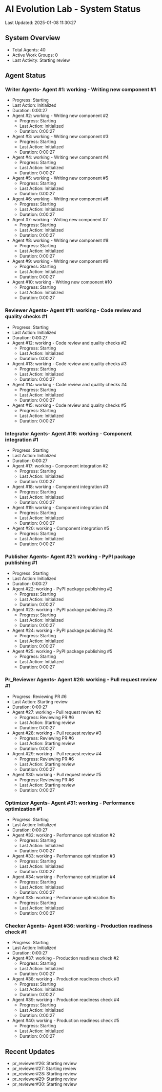 # AI Evolution Lab - System Status
Last Updated: 2025-01-08 11:30:27

## System Overview
- Total Agents: 40
- Active Work Groups: 0
- Last Activity: Starting review

## Agent Status

### Writer Agents- Agent #1: working - Writing new component #1
  - Progress: Starting
  - Last Action: Initialized
  - Duration: 0:00:27
- Agent #2: working - Writing new component #2
  - Progress: Starting
  - Last Action: Initialized
  - Duration: 0:00:27
- Agent #3: working - Writing new component #3
  - Progress: Starting
  - Last Action: Initialized
  - Duration: 0:00:27
- Agent #4: working - Writing new component #4
  - Progress: Starting
  - Last Action: Initialized
  - Duration: 0:00:27
- Agent #5: working - Writing new component #5
  - Progress: Starting
  - Last Action: Initialized
  - Duration: 0:00:27
- Agent #6: working - Writing new component #6
  - Progress: Starting
  - Last Action: Initialized
  - Duration: 0:00:27
- Agent #7: working - Writing new component #7
  - Progress: Starting
  - Last Action: Initialized
  - Duration: 0:00:27
- Agent #8: working - Writing new component #8
  - Progress: Starting
  - Last Action: Initialized
  - Duration: 0:00:27
- Agent #9: working - Writing new component #9
  - Progress: Starting
  - Last Action: Initialized
  - Duration: 0:00:27
- Agent #10: working - Writing new component #10
  - Progress: Starting
  - Last Action: Initialized
  - Duration: 0:00:27

### Reviewer Agents- Agent #11: working - Code review and quality checks #1
  - Progress: Starting
  - Last Action: Initialized
  - Duration: 0:00:27
- Agent #12: working - Code review and quality checks #2
  - Progress: Starting
  - Last Action: Initialized
  - Duration: 0:00:27
- Agent #13: working - Code review and quality checks #3
  - Progress: Starting
  - Last Action: Initialized
  - Duration: 0:00:27
- Agent #14: working - Code review and quality checks #4
  - Progress: Starting
  - Last Action: Initialized
  - Duration: 0:00:27
- Agent #15: working - Code review and quality checks #5
  - Progress: Starting
  - Last Action: Initialized
  - Duration: 0:00:27

### Integrator Agents- Agent #16: working - Component integration #1
  - Progress: Starting
  - Last Action: Initialized
  - Duration: 0:00:27
- Agent #17: working - Component integration #2
  - Progress: Starting
  - Last Action: Initialized
  - Duration: 0:00:27
- Agent #18: working - Component integration #3
  - Progress: Starting
  - Last Action: Initialized
  - Duration: 0:00:27
- Agent #19: working - Component integration #4
  - Progress: Starting
  - Last Action: Initialized
  - Duration: 0:00:27
- Agent #20: working - Component integration #5
  - Progress: Starting
  - Last Action: Initialized
  - Duration: 0:00:27

### Publisher Agents- Agent #21: working - PyPI package publishing #1
  - Progress: Starting
  - Last Action: Initialized
  - Duration: 0:00:27
- Agent #22: working - PyPI package publishing #2
  - Progress: Starting
  - Last Action: Initialized
  - Duration: 0:00:27
- Agent #23: working - PyPI package publishing #3
  - Progress: Starting
  - Last Action: Initialized
  - Duration: 0:00:27
- Agent #24: working - PyPI package publishing #4
  - Progress: Starting
  - Last Action: Initialized
  - Duration: 0:00:27
- Agent #25: working - PyPI package publishing #5
  - Progress: Starting
  - Last Action: Initialized
  - Duration: 0:00:27

### Pr_Reviewer Agents- Agent #26: working - Pull request review #1
  - Progress: Reviewing PR #6
  - Last Action: Starting review
  - Duration: 0:00:27
- Agent #27: working - Pull request review #2
  - Progress: Reviewing PR #6
  - Last Action: Starting review
  - Duration: 0:00:27
- Agent #28: working - Pull request review #3
  - Progress: Reviewing PR #6
  - Last Action: Starting review
  - Duration: 0:00:27
- Agent #29: working - Pull request review #4
  - Progress: Reviewing PR #6
  - Last Action: Starting review
  - Duration: 0:00:27
- Agent #30: working - Pull request review #5
  - Progress: Reviewing PR #6
  - Last Action: Starting review
  - Duration: 0:00:27

### Optimizer Agents- Agent #31: working - Performance optimization #1
  - Progress: Starting
  - Last Action: Initialized
  - Duration: 0:00:27
- Agent #32: working - Performance optimization #2
  - Progress: Starting
  - Last Action: Initialized
  - Duration: 0:00:27
- Agent #33: working - Performance optimization #3
  - Progress: Starting
  - Last Action: Initialized
  - Duration: 0:00:27
- Agent #34: working - Performance optimization #4
  - Progress: Starting
  - Last Action: Initialized
  - Duration: 0:00:27
- Agent #35: working - Performance optimization #5
  - Progress: Starting
  - Last Action: Initialized
  - Duration: 0:00:27

### Checker Agents- Agent #36: working - Production readiness check #1
  - Progress: Starting
  - Last Action: Initialized
  - Duration: 0:00:27
- Agent #37: working - Production readiness check #2
  - Progress: Starting
  - Last Action: Initialized
  - Duration: 0:00:27
- Agent #38: working - Production readiness check #3
  - Progress: Starting
  - Last Action: Initialized
  - Duration: 0:00:27
- Agent #39: working - Production readiness check #4
  - Progress: Starting
  - Last Action: Initialized
  - Duration: 0:00:27
- Agent #40: working - Production readiness check #5
  - Progress: Starting
  - Last Action: Initialized
  - Duration: 0:00:27


## Recent Updates
- pr_reviewer#26: Starting review
- pr_reviewer#27: Starting review
- pr_reviewer#28: Starting review
- pr_reviewer#29: Starting review
- pr_reviewer#30: Starting review
